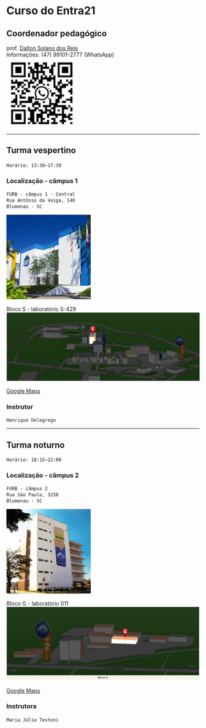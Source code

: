 # Curso do Entra21

## Coordenador pedagógico

prof. [Dalton Solano dos Reis](https://github.com/dalton-reis/dalton-reis "Dalton Solano dos Reis")  
Informações: (47) 99101-2777 (WhatsApp)  
![Dalton Reis WhatsApp](../../img_DaltonReisWhatsApp.png)

----

## Turma vespertino

    Horário: 13:30~17:30  

### Localização - câmpus 1

    FURB - câmpus 1 - Central  
    Rua Antônio da Veiga, 140  
    Blumenau - SC  
![FURB - Câmpus 1](furbCampus1_fachada.png)  

  Bloco S - laboratório S-429  
![Bloco S](furbCampus1_blocoS.png)  

  [Google Maps](https://www.google.com/maps/place/Funda%C3%A7%C3%A3o+Universidade+Regional+de+Blumenau+-+FURB/@-26.9057073,-49.0790221,17z/data=!3m1!4b1!4m6!3m5!1s0x94df1f2b4ebc711b:0xca47c4b02338db14!8m2!3d-26.9057073!4d-49.0790221!16s%2Fg%2F124spxss3?entry=ttu "Google Maps")  

### Instrutor

    Henrique Delegrego
    
----

## Turma noturno

    Horário: 18:15~22:00  

### Localização - câmpus 2

    FURB - câmpus 2  
    Rua São Paulo, 3250  
    Blumenau - SC    
![FURB - Câmpus 2](furbCampus2_fachada.png)  

  Bloco G - laboratório 011  
![Bloco G](furbCampus2_blocoG.png)  

  [Google Maps](https://www.google.com/maps?cid=1363094366434644461&_ga=2.147400183.1369559237.1542710343-1088331020.1542710343 "Google Maps")  

### Instrutora

    Maria Júlia Testoni
